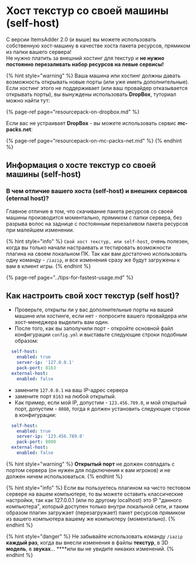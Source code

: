 # Хост текстур со своей машины (self-host)

С версии ItemsAdder 2.0 (и выше) вы можете использовать собственную хост-машину в качестве хоста пакета ресурсов, прямиком из папки вашего сервера!   
Не нужно платить за внешний хостинг для текстур и **не нужно постоянно перезаливать набор ресурсов на левые сервисы!**

{% hint style="warning" %}
Ваша машина или хостинг должны давать возможность открывать новые порты (или уже иметь дополнительные).  
Если хостинг этого не поддерживает (или ваш провайдер отказывается открывать порты), вы вынуждены использовать **DropBox**, туториал можно найти тут:

{% page-ref page="resourcepack-on-dropbox.md" %}

Если вас не устраивает **DropBox** - вы можете использовать сервис **mc-packs.net**:

{% page-ref page="resourcepack-on-mc-packs-net.md" %}
{% endhint %}



## Информация о хосте текстур со своей машины (self-host)

### В чем отличие вашего хоста (self-host) и внешних сервисов (eternal host)?

Главное отличие в том, что скачивание пакета ресурсов со своей машины производится моментально, прямиком с папки сервера, без разрыва волос на заднице с постоянным перезаливом пакета ресурсов при малейшем изменении.

{% hint style="info" %}
`Свой хост текстур, или self-host`, очень полезен, когда вы только начали настраивать и тестировать возможности плагина на своем локальном ПК. Так как вам достаточно использовать одну команду - `/iazip`, и все изменения сразу же будут загружены к вам в клиент игры.
{% endhint %}

{% page-ref page="../tips-for-fastest-usage.md" %}

## Как настроить свой хост текстур (self host)?

* Проверьте, открыты ли у вас дополнительные порты на вашей машине или хостинге, если нет - попросите вашего провайдера или хост-менеджера выделить вам один.
* После того, как вы заполучили порт - откройте основной файл конфигурации `config.yml` и выставьте следующие строки подобным образом:

```yaml
  self-host:
    enabled: true
    server-ip: '127.0.0.1'
    pack-port: 8163
  external-host:
    enabled: false
```

* замените `127.0.0.1` на ваш IP-адрес сервера
* замените порт `8163` на любой открытый.
* Как пример, если мой IP, допустим - `123.456.789.0`, и мой открытый порт, допустим - `8080`, тогда я должен установить следующие строки в конфигурации:

```yaml
  self-host:
    enabled: true
    server-ip: '123.456.789.0'
    pack-port: 8080
  external-host:
    enabled: false
```

{% hint style="warning" %}
**Открытый порт** не должен совпадать с портом сервера \(он нужен для подключения к вам игроков\) и не должен ничем использоваться.
{% endhint %}

{% hint style="info" %}
Если вы пользуетесь плагином на чисто тестовом сервере на вашем компьютере, то вы можете оставить классические настройки, так как 127.0.0.1 (или по другому localhost) это IP "данного компьютера", который доступен только внутри локальной сети, и таким образом плагин загружает (перезагружает) пакет ресурсов прямиком из вашего компьютера вашему же компьютеру (моментально).
{% endhint %}

{% hint style="danger" %}
Не забывайте использовать команду `/iazip` **каждый раз**, когда вы внесли изменения в файлы **текстур**, в 3D **модель**, в **звуках**...  ****или вы не увидите никаких изменений.
{% endhint %}


